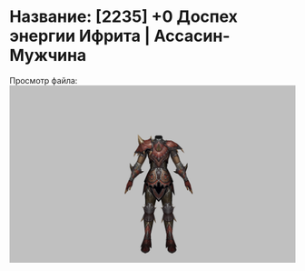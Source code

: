 # Название: [2235] +0 Доспех энергии Ифрита | Ассасин-Мужчина

Просмотр файла:
![p060020.png](p060020.png)